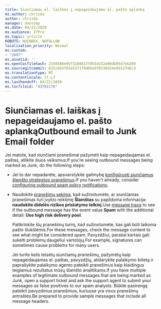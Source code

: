 ```yaml
---
title: Siunčiamas el. laiškas į nepageidaujamo el. pašto aplanką
ms.author: chrisda
author: chrisda
manager: dansimp
ms.date: 04/21/2020
ms.audience: ITPro
ms.topic: article
ROBOTS: NOINDEX, NOFOLLOW
localization_priority: Normal
ms.custom:
- "2697"
ms.assetid: ''
ms.openlocfilehash: 2350586e95f316061ff855d152e86db0547eb209
ms.sourcegitcommit: 631cbb5f03e5371f0995e976536d24e9d13746c3
ms.translationtype: MT
ms.contentlocale: lt-LT
ms.lasthandoff: 04/22/2020
ms.locfileid: "43761176"
---
```

# <a name="outbound-email-to-junk-email-folder"></a><span data-ttu-id="56e54-102">Siunčiamas el. laiškas į nepageidaujamo el. pašto aplanką</span><span class="sxs-lookup"><span data-stu-id="56e54-102">Outbound email to Junk Email folder</span></span>

<span data-ttu-id="56e54-103">Jei matote, kad siunčiami pranešimai pažymėti kaip nepageidaujamas el. paštas, atlikite šiuos veiksmus:</span><span class="sxs-lookup"><span data-stu-id="56e54-103">If you're seeing outbound messages being marked as Junk, do the following steps:</span></span>

- <span data-ttu-id="56e54-104">Jei to dar nepadarėte, apsvarstykite galimybę [konfigūruoti siunčiamus šlamšto strategijos pranešimus](https://docs.microsoft.com/office365/securitycompliance/configure-the-outbound-spam-policy).</span><span class="sxs-lookup"><span data-stu-id="56e54-104">If you haven't already, consider [configuring outbound spam policy notifications](https://docs.microsoft.com/office365/securitycompliance/configure-the-outbound-spam-policy).</span></span>

- <span data-ttu-id="56e54-105">Naudokite [pranešimų sekimą,](https://docs.microsoft.com/office365/securitycompliance/message-trace-scc) kad sužinotumėte, ar siunčiamas pranešimas turi įvykio reikšmę **Šlamštas** su papildoma informacija: **naudokite didelės rizikos pristatymo telkinį**.</span><span class="sxs-lookup"><span data-stu-id="56e54-105">Use [message trace](https://docs.microsoft.com/office365/securitycompliance/message-trace-scc) to see if the outbound message has the event value **Spam** with the additional detail: **Use high risk delivery pool**.</span></span>

  <span data-ttu-id="56e54-106">Patikrinkite šių pranešimų turinį, kad sužinotumėte, kas gali būti laikoma pašto šiukšlėmis.</span><span class="sxs-lookup"><span data-stu-id="56e54-106">For these messages, check the message content to see what might be considered spam.</span></span> <span data-ttu-id="56e54-107">Pavyzdžiui, parašai kartais gali sukelti problemų daugeliui vartotojų.</span><span class="sxs-lookup"><span data-stu-id="56e54-107">For example, signatures can sometimes cause problems for many users.</span></span>

  <span data-ttu-id="56e54-108">Jei turite kelis teisėtų siunčiamų pranešimų, pažymėtų kaip nepageidaujamas el. paštas, pavyzdžių, atidarykite palaikymo bilietą ir paprašykite palaikymo agento pateikti pranešimus kaip klaidingus teigiamus rezultatus mūsų šlamšto analitikams.</span><span class="sxs-lookup"><span data-stu-id="56e54-108">If you have multiple examples of legitimate outbound messages that are being marked as Junk, open a support ticket and ask the support agent to submit your messages as false positives to our spam analysts.</span></span> <span data-ttu-id="56e54-109">Būkite pasirengę pateikti pavyzdinius pranešimus, kuriuose yra visos pranešimų antraštės.</span><span class="sxs-lookup"><span data-stu-id="56e54-109">Be prepared to provide sample messages that include all message headers.</span></span>
